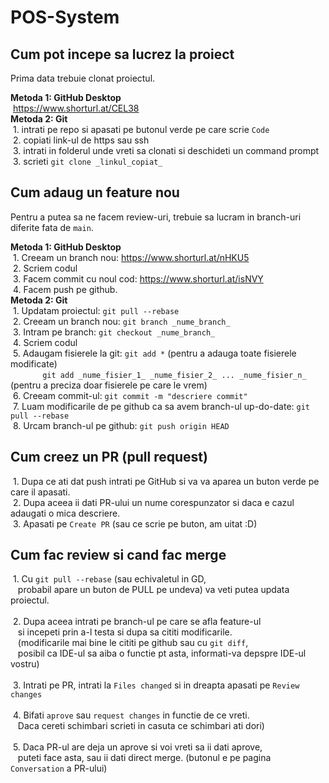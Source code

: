 # POS-System

## Cum pot incepe sa lucrez la proiect

Prima data trebuie clonat proiectul.<br>

<strong>Metoda 1: GitHub Desktop</strong><br>
    &nbsp;https://www.shorturl.at/CEL38<br>
<strong>Metoda 2: Git</strong><br>
    &nbsp;1. intrati pe repo si apasati pe butonul verde pe care scrie `Code`<br>
    &nbsp;2. copiati link-ul de https sau ssh<br>
    &nbsp;3. intrati in folderul unde vreti sa clonati si deschideti un command prompt<br>
    &nbsp;3. scrieti `git clone _linkul_copiat_`<br>


## Cum adaug un feature nou
Pentru a putea sa ne facem review-uri, trebuie sa lucram in branch-uri diferite fata de `main`.<br>

<strong>Metoda 1: GitHub Desktop</strong><br>
    &nbsp;1. Creeam un branch nou: https://www.shorturl.at/nHKU5<br>
    &nbsp;2. Scriem codul<br>
    &nbsp;3. Facem commit cu noul cod: https://www.shorturl.at/isNVY<br>
    &nbsp;4. Facem push pe github.
    <br>
<strong>Metoda 2: Git</strong><br>
    &nbsp;1. Updatam proiectul: `git pull --rebase`<br>
    &nbsp;2. Creeam un branch nou: `git branch _nume_branch_`<br>
    &nbsp;3. Intram pe branch: `git checkout _nume_branch_`<br>
    &nbsp;4. Scriem codul<br>
    &nbsp;5. Adaugam fisierele la git: `git add *` (pentru a adauga toate fisierele modificate)<br>
      &nbsp;&nbsp;&nbsp;&nbsp;&nbsp;&nbsp;&nbsp;&nbsp;&nbsp;&nbsp;&nbsp;&nbsp; `git add _nume_fisier_1_ _nume_fisier_2_ ... _nume_fisier_n_` (pentru a preciza doar fisierele pe care le vrem)<br>
    &nbsp;6. Creeam commit-ul: `git commit -m "descriere commit"`<br>
    &nbsp;7. Luam modificarile de pe github ca sa avem branch-ul up-do-date: `git pull --rebase`<br>
    &nbsp;8. Urcam branch-ul pe github: `git push origin HEAD`<br>

## Cum creez un PR (pull request)
&nbsp;1. Dupa ce ati dat push intrati pe GitHub si va va aparea un buton verde pe care il apasati.<br>
&nbsp;2. Dupa aceea ii dati PR-ului un nume corespunzator si daca e cazul adaugati o mica descriere.<br>
&nbsp;3. Apasati pe `Create PR` (sau ce scrie pe buton, am uitat :D)<br>

## Cum fac review si cand fac merge
 &nbsp;1. Cu `git pull --rebase` (sau echivaletul in GD,<br>
  &nbsp;&nbsp;   probabil apare un buton de PULL pe undeva) va veti putea updata proiectul.<br><br>
 &nbsp;2. Dupa aceea intrati pe branch-ul pe care se afla feature-ul<br>
  &nbsp;&nbsp;   si incepeti prin a-l testa si dupa sa cititi modificarile.<br>
  &nbsp;&nbsp;   (modificarile mai bine le cititi pe github sau cu `git diff`,<br>
 &nbsp;&nbsp;    posibil ca IDE-ul sa aiba o functie pt asta, informati-va depspre IDE-ul vostru)<br><br>
 &nbsp;3. Intrati pe PR, intrati la `Files changed` si in dreapta apasati pe `Review changes`<br><br>
 &nbsp;4. Bifati `aprove` sau `request changes` in functie de ce vreti.<br>
 &nbsp;&nbsp;    Daca cereti schimbari scrieti in casuta ce schimbari ati dori)<br><br>
 &nbsp;5. Daca PR-ul are deja un aprove si voi vreti sa ii dati aprove,<br>
  &nbsp;&nbsp;   puteti face asta, sau ii dati direct merge. (butonul e pe pagina `Conversation` a PR-ului)<br>









